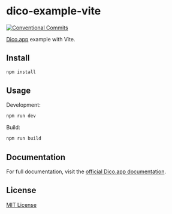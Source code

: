# dico-example-vite

[![Conventional Commits][conventional-commits-src]][conventional-commits-href]

[Dico.app][dico] example with Vite.

## Install

```bash
npm install
```

## Usage

Development:
```bash
npm run dev
```

Build:
```bash
npm run build
```

## Documentation

For full documentation, visit the [official Dico.app documentation][dico-docs].

## License

[MIT License](./LICENSE)

<!-- Links -->

[dico]: https://dico.app
[dico-docs]: https://docs.dico.app/guides/vite

<!-- Badges -->

[conventional-commits-src]: https://img.shields.io/badge/Conventional%20Commits-1.0.0-yellow.svg
[conventional-commits-href]: https://conventionalcommits.org
